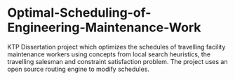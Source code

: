 # Optimal-Scheduling-of-Engineering-Maintenance-Work
KTP Dissertation project which optimizes the schedules of travelling facility maintenance workers using concepts from local search heuristics, the travelling salesman and constraint satisfaction problem.
The project uses an open source routing engine to modify schedules.
